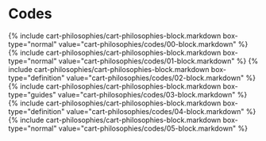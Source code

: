 <div data-role="collapsible" data-inset="false">
	<h1 class="cart-collapsible-div">Codes</h1>

<div class="cart-philosophies-wrapper">
{% include cart-philosophies/cart-philosophies-block.markdown box-type="normal" value="cart-philosophies/codes/00-block.markdown" %}
{% include cart-philosophies/cart-philosophies-block.markdown box-type="normal" value="cart-philosophies/codes/01-block.markdown" %}
{% include cart-philosophies/cart-philosophies-block.markdown box-type="definition" value="cart-philosophies/codes/02-block.markdown" %}
{% include cart-philosophies/cart-philosophies-block.markdown box-type="guides" value="cart-philosophies/codes/03-block.markdown" %}
{% include cart-philosophies/cart-philosophies-block.markdown box-type="definition" value="cart-philosophies/codes/04-block.markdown" %}
{% include cart-philosophies/cart-philosophies-block.markdown box-type="normal" value="cart-philosophies/codes/05-block.markdown" %}
</div>

</div>